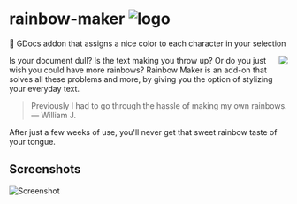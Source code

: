 # rainbow-maker ![logo](https://lh3.googleusercontent.com/sZJShLmCKK9CkpMIFSJqsTEaArIaVGjFbbYx3RkZyctXkLJHvrIVeRcA2i7M9Cuyu9E4w47S1LQ=w50-h50-e365)
️‍🌈 GDocs addon that assigns a nice color to each character in your selection

<img src="https://lh3.googleusercontent.com/93vjTBTxL7Qg1MwuwTeY0bn85ak8RgC5UmSCmhecsabt7m9-iBKJhxp2zLhb4n7m6lqkIjBK0g=w220-h140-e365"
	align="right" />
	
Is your document dull? Is the text making you throw up? Or do you just wish you could have more rainbows? Rainbow Maker is an add-on that solves all these problems and more, by giving you the option of stylizing your everyday text.

> Previously I had to go through the hassle of making my own rainbows. &mdash; William J.

After just a few weeks of use, you'll never get that sweet rainbow taste of your tongue.

## Screenshots

![Screenshot](https://lh3.googleusercontent.com/r7hzFtUZJqr7psqz6oloAvHYQd7NrHaspUpVNmxWr6fccv5PL64Wm9yEjOqrL2EEiGAEb90H=w640-h400-e365)
